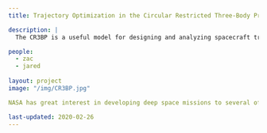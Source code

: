 ```yaml
---
title: Trajectory Optimization in the Circular Restricted Three-Body Problem (CR3BP)

description: |
  The CR3BP is a useful model for designing and analyzing spacecraft trajectories that pass between multiple large bodies. We use optimization techniques to find trajectories that meet mission constraints while being dynamically feasible in the CR3BP.

people:
  - zac
  - jared
  
layout: project
image: "/img/CR3BP.jpg"

NASA has great interest in developing deep space missions to several of the moons of Jupiter and Saturn. Jupiter’s moon, Europa, where evidence points to the exis-tence of a vast subsurface ocean, is especially intriguing. The Europa Lander study aims to determine the feasibility of a robotic mission to this ocean world with the express goal to search for signs of life.  Such missions to deep space have tight constraints on mass, and any savings in fuel can be used for scientific instrumenta-tion. Mission designers are focusing on low-thrust trajectories to reach the surface of Europa in a fuel-efficient manner. These low-thrust trajectories are difficult to find without running large scale simulations over a space of initial conditions, but once a good guess trajectory is found, optimization methods can be leveraged to find entire families of similar orbits.

last-updated: 2020-02-26
---
```

